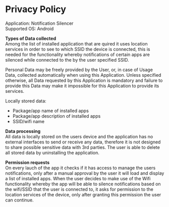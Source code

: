 # Privacy Policy

Application: Notification Silencer  
Supported OS: Android  
  

**Types of Data collected**  
Among the list of installed application that are quired it uses location services in order to see to which SSID the device is connected, this is needed for the functionality whereby notifications of certain apps are silenced while connected to the by the user specified SSID.

Personal Data may be freely provided by the User, or, in case of Usage Data, collected automatically when using this Application.
Unless specified otherwise, all Data requested by this Application is mandatory and failure to provide this Data may make it impossible for this Application to provide its services.

Locally stored data:
- Package/app name of installed apps
- Package/app description of installed apps
- SSID/wifi name   
  
**Data processing**  
All data is locally stored on the users device and the application has no external interfaces to send or receive any data, therefore it is not designed to share possible sensitive data with 3rd parties. The user is able to delete all stored data by uninstalling the application.  
  
**Permission requests**  
On every lauch of the app it checks if it has access to manage the users notifications, only after a manual approval by the user it will load and display a list of installed apps. When the user decides to make use of the Wifi functionality whereby the app will be able to silence notifications based on the wifi/SSID that the user is connected to, it asks for permission to the location services of the device, only after granting this permission the user can continue.

